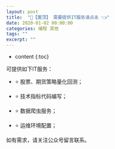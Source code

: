 ```yaml
---
layout: post
title:  "🚩【置顶】 需要提供IT服务请点击 👈"
date: 2020-01-02 00:00:00
categories: 编程 其他
tags: ""
excerpt: ""
---
```


* content
{:toc}


可提供如下IT服务：
* ⭐ 股票、期货策略量化回测；

* ⭐ 技术指标代码编写；

* ⭐ 数据爬虫服务；

* ⭐ 运维环境配置；


如有需求，请关注公众号留言联系。









